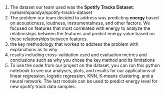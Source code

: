 1. The dataset our team used was the **Spotify Tracks Dataset**: maharshipandya/spotify-tracks-dataset
2. The problem our team decided to address was predicting **energy** based on acousticness, loudness, instrumentalness, and other factors. We focused on features that most correlated with energy to analyze the relationships between the features and predict energy value based on these relationships between features. 
3. the key methodology that worked to address the problem with explanations as to why
4. results including cross-validation used and evaluation metrics and conclusions such as why you chose the key method and its limitations
5. To use the code from our project on the dataset, you can run this python notebook to see our analyses, plots, and results for our applications of linear regression, logistic regression, KNN, K-means clustering, and a neural network. The last module can be used to predict energy level for new spotify track data samples.
